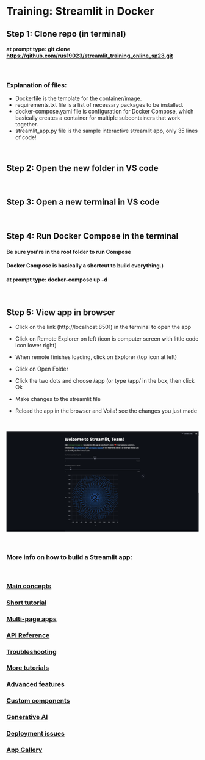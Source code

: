 # Training: Streamlit in Docker

## Step 1: Clone repo (in terminal)
####  at prompt type: git clone https://github.com/rus19023/streamlit_training_online_sp23.git    

<br>

### Explanation of files:

- Dockerfile is the template for the container/image.
- requirements.txt file is a list of necessary packages to be installed.
- docker-compose.yaml file is configuration for Docker Compose, which basically creates a container for multiple subcontainers that work together.
- streamlit_app.py file is the sample interactive streamlit app, only 35 lines of code!

<br> 

## Step 2: Open the new folder in VS code
<br> 

## Step 3: Open a new terminal in VS code

<br>

## Step 4: Run Docker Compose in the terminal 

#### Be sure you're in the root folder to run Compose
#### Docker Compose is basically a shortcut to build everything.) 

#### at prompt type: docker-compose up -d 
  
<br>

## Step 5: View app in browser

- Click on the link (http://localhost:8501) in the terminal to open the app

- Click on Remote Explorer on left (icon is computer screen with little code icon lower right)

- When remote finishes loading, click on Explorer (top icon at left) 

- Click on Open Folder

- Click the two dots and choose /app (or type /app/ in the box, then click Ok

- Make changes to the streamlit file

- Reload the app in the browser and Voila! see the changes you just made

<br>

![Streamlit App Screenshot](streamlit_app_screenshot.png "Streamlit App Screenshot")

<br>

### More info on how to build a Streamlit app:

<br>

### [Main concepts](https://docs.streamlit.io/library/get-started/main-concepts)
 
### [Short tutorial](https://docs.streamlit.io/library/get-started/create-an-app)

### [Multi-page apps](https://docs.streamlit.io/library/get-started/multipage-apps) 

### [API Reference](https://docs.streamlit.io/library/api-reference) 

### [Troubleshooting](https://docs.streamlit.io/streamlit-community-cloud/troubleshooting) 

### [More tutorials](https://docs.streamlit.io/knowledge-base/tutorials) 

### [Advanced features](https://docs.streamlit.io/library/advanced-features) 

### [Custom components](https://docs.streamlit.io/library/components) 

### [Generative AI](https://streamlit.io/generative-ai) 

### [Deployment issues](https://docs.streamlit.io/knowledge-base/deploy) 

### [App Gallery](https://streamlit.io/gallery) 












